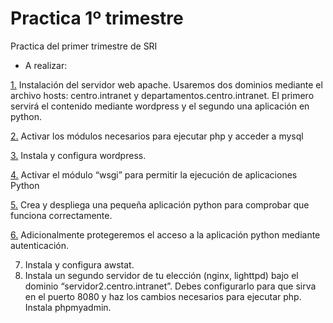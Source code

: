 # Practica 1º trimestre
Practica del primer trimestre de SRI

- A realizar:

[1.](https://github.com/AlvaroAMGX/Practica1trimestre/blob/main/Ejercicio1.md)  Instalación del servidor web apache. Usaremos dos dominios mediante el archivo hosts: centro.intranet y departamentos.centro.intranet. El primero servirá el contenido mediante wordpress y el segundo una aplicación en python.

[2.](https://github.com/AlvaroAMGX/Practica1trimestre/blob/main/Ejercicio2.md)  Activar los módulos necesarios para ejecutar php y acceder a mysql

[3.](https://github.com/AlvaroAMGX/Practica1trimestre/blob/main/Ejercicio3.md)  Instala y configura wordpress.

[4.](https://github.com/AlvaroAMGX/Practica1trimestre/blob/main/Ejercicio4.md)  Activar el módulo “wsgi” para permitir la ejecución de aplicaciones Python

[5.](https://github.com/AlvaroAMGX/Practica1trimestre/blob/main/Ejercicio5.md)  Crea y despliega una pequeña aplicación python para comprobar que funciona correctamente.

[6.](https://github.com/AlvaroAMGX/Practica1trimestre/blob/main/Ejercicio6.md)  Adicionalmente protegeremos el acceso a la aplicación python mediante autenticación.

7.  Instala y configura awstat.
8.  Instala un segundo servidor de tu elección (nginx, lighttpd) bajo el dominio        “servidor2.centro.intranet”. Debes configurarlo para que sirva en el puerto 8080 y haz los cambios  necesarios para ejecutar php. Instala phpmyadmin.

